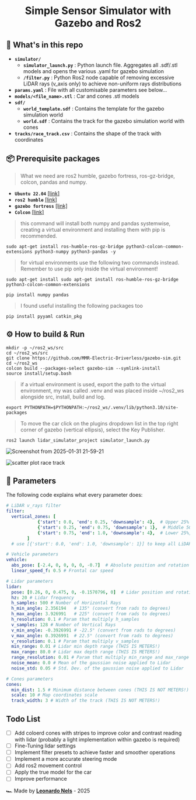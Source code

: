<div align="center">
    <h1>Simple Sensor Simulator with Gazebo and Ros2</h1>
</div>

## :open_file_folder: What's in this repo

- **`simulator/`**
  - **`simulator_launch.py`** : Python launch file. Aggregates all .sdf/.stl models and opens the various .yaml for gazebo simulation
  - **`/filter.py`** : Python Ros2 node capable of removing excessive LiDAR rays (v_axis only) to achieve non-uniform rays distributions
- **`params.yaml`** : File with all customisable parameters see below...
- **`models/<file_name>.stl`** : Car and cones .stl models
- **`sdf/`**
    - **`world_template.sdf`** : Contains the template for the gazebo simulation world
    - **`world.sdf`** :  Contains the track for the gazebo simulation world with cones
- **`tracks/race_track.csv`** : Contains the shape of the track with coordinates

## :package: Prerequisite packages
> What we need are ros2 humble, gazebo fortress, ros-gz-bridge, colcon, pandas and numpy.
- **`Ubuntu 22.04`** [[link]](https://releases.ubuntu.com/jammy/)
- **`ros2 humble`** [[link]](https://docs.ros.org/en/humble/Installation/Ubuntu-Install-Debs.html)
- **`gazebo fortress`** [[link]](https://gazebosim.org/docs/fortress/install/)
- **`Colcon`** [[link]](https://docs.ros.org/en/humble/Tutorials/Beginner-Client-Libraries/Colcon-Tutorial.html)

> this command will install both numpy and pandas systemwise, creating a virtual environment and installing them with pip is recommended.
```commandline
sudo apt-get install ros-humble-ros-gz-bridge python3-colcon-common-extensions python3-numpy python3-pandas -y
```
> for virtual environments use the following two commands instead. Remember to use pip only inside the virtual environment!
```commandline
sudo apt-get install sudo apt-get install ros-humble-ros-gz-bridge python3-colcon-common-extensions
```
```commandline
pip install numpy pandas
```
> I found useful installing the following packages too
```commandline
pip install pyyaml catkin_pkg
```
## :gear: How to build & Run
```commandline
mkdir -p ~/ros2_ws/src
cd ~/ros2_ws/src
git clone https://github.com/MMR-Electric-Driverless/gazebo-sim.git
cd ~/ros2_ws
colcon build --packages-select gazebo-sim --symlink-install
source install/setup.bash
```
> if a virtual environment is used, export the path to the virtual environment, my was called .venv and was placed inside ~/ros2_ws alongside src, install, build and log.
```commandline
export PYTHONPATH=$PYTHONPATH:~/ros2_ws/.venv/lib/python3.10/site-packages
```

> To move the car click on the plugins dropdown list in the top right corner of gazebo (vertical ellipsis), select the Key Publisher.
```commandline
ros2 launch lidar_simulator_project simulator_launch.py
```
![Screenshot from 2025-01-31 21-59-21](https://github.com/user-attachments/assets/343c7e04-40dd-4dab-8bff-37520b708268)

![scatter plot race track](https://github.com/user-attachments/assets/1a83dcf5-76ab-4309-8b8f-71cec086830f)

## :abacus: Parameters

The following code explains what every parameter does:

```yaml
# LiDAR v_rays filter
filter:
  vertical_zones: [
            {'start': 0.0, 'end': 0.25, 'downsample': 4},  # Upper 25% of rows, keep 1/4
            {'start': 0.25, 'end': 0.75, 'downsample': 1},  # Middle 50%, keep all
            {'start': 0.75, 'end': 1.0, 'downsample': 4},  # Lower 25%, keep 1/4
        ]
  # use [{'start': 0.0, 'end': 1.0, 'downsample': 1}] to keep all LiDAR uniform rays

# Vehicle parameters
vehicle:
  abs_pose: [-2.4, 0, 0, 0, 0, -0.7]  # Absolute position and rotation
  linear_speed_f: 0.5 # Frontal car speed

# Lidar parameters
lidar:
  pose: [0.26, 0, 0.475, 0, -0.1570796, 0]  # Lidar position and rotation relative to the car
  hz: 20 # Lidar frequency
  h_samples: 500 # Number of Horizontal Rays
  h_min_angle: 2.356194   # 135° (convert from rads to degrees)
  h_max_angle: 3.926991   # 225° (convert from rads to degrees)
  h_resolution: 0.1 # Param that multiply h_samples
  v_samples: 128 # Number of Vertical Rays
  v_min_angle: -0.3926991 # -22.5° (convert from rads to degrees)
  v_max_angle: 0.3926991  # 22.5° (convert from rads to degrees)
  v_resolution: 0.1 # Param that multiply v_samples
  min_range: 0.01 # Lidar min depth range (THIS IS METERS!)
  max_range: 80.0 # Lidar max depth range (THIS IS METERS!)
  range_resolution: 0.01 # Param that multiply min_range and max_range
  noise_mean: 0.0 # Mean of the gaussian noise applied to Lidar
  noise_std: 0.05 # Std. Dev. of the gaussian noise applied to Lidar

# Cones parameters
cones:
  min_dist: 1.5 # Minimum distance between cones (THIS IS NOT METERS!)
  scale: 10 # Map coordinates scale
  track_width: 3 # Width of the track (THIS IS NOT METERS!)
```
## Todo List

- [ ]  Add coloerd cones with stripes to improve color and contrast reading with lidar (probably a light implementation within gazebo is required)
- [ ]  Fine-Tuning lidar settings
- [ ]  Implement filter presets to achieve faster and smoother operations
- [ ]  Implement a more accurate steering mode
- [ ]  Add ros2 movement control
- [ ]  Apply the true model for the car
- [ ]  Improve performance

🏎️ Made by [**Leonardo Nels**](https://github.com/leonardonels) - 2025